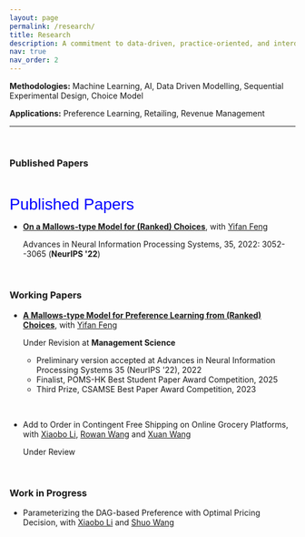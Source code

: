 ```yaml
---
layout: page
permalink: /research/
title: Research
description: A commitment to data-driven, practice-oriented, and interdisciplinary research.
nav: true
nav_order: 2
---
```



**Methodologies:** Machine Learning, AI, Data Driven Modelling, Sequential Experimental Design, Choice Model

**Applications:** Preference Learning, Retailing, Revenue Management

---

<br/>


### Published Papers

<br/>

<span style="font-family: Arial, Helvetica, sans-serif; color: blue; font-size: 2em;">Published Papers</span>


- **[On a Mallows-type Model for (Ranked) Choices](https://papers.nips.cc/paper_files/paper/2022/hash/145c28cd4b1df9b426990fd68045f4f7-Abstract-Conference.html)**, with [Yifan Feng](https://sites.google.com/view/yifanfeng/?pli=1&authuser=1)

  Advances in Neural Information Processing Systems, 35, 2022: 3052--3065  (**NeurIPS '22**)
 
<br/>

### Working Papers


- **[A Mallows-type Model for Preference Learning from (Ranked) Choices](https://papers.ssrn.com/sol3/papers.cfm?abstract_id=4539900)**, with [Yifan Feng](https://sites.google.com/view/yifanfeng/?pli=1&authuser=1)

  Under Revision at **Management Science**

  - Preliminary version accepted at Advances in Neural Information Processing Systems 35 (NeurIPS '22), 2022
  - Finalist, POMS-HK Best Student Paper Award Competition, 2025
  - Third Prize, CSAMSE Best Paper Award Competition, 2023

<br>  

- Add to Order in Contingent Free Shipping on Online Grocery Platforms, with [Xiaobo Li](https://sites.google.com/site/lixiaobohome/home?authuser=1), [Rowan Wang](https://www.sustech.edu.cn/en/faculties/rowan-wang.html) and [Xuan Wang](https://isom.hkust.edu.hk/faculty-and-staff/directory/xuanwang)

  Under Review

<br/>

### Work in Progress

- Parameterizing the DAG-based Preference with Optimal Pricing Decision, with [Xiaobo Li](https://sites.google.com/site/lixiaobohome/home?authuser=1) and [Shuo Wang](https://www.linkedin.com/in/shuo-wang-942aa8b9/)

